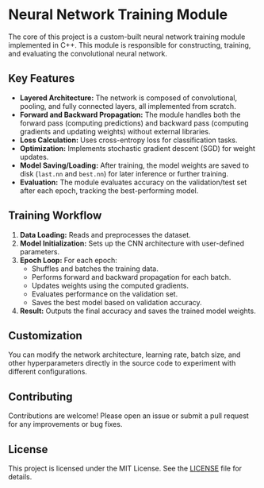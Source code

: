 # Neural Network Training Module

The core of this project is a custom-built neural network training module implemented in C++. This module is responsible for constructing, training, and evaluating the convolutional neural network.

## Key Features

- **Layered Architecture:** The network is composed of convolutional, pooling, and fully connected layers, all implemented from scratch.
- **Forward and Backward Propagation:** The module handles both the forward pass (computing predictions) and backward pass (computing gradients and updating weights) without external libraries.
- **Loss Calculation:** Uses cross-entropy loss for classification tasks.
- **Optimization:** Implements stochastic gradient descent (SGD) for weight updates.
- **Model Saving/Loading:** After training, the model weights are saved to disk (`last.nn` and `best.nn`) for later inference or further training.
- **Evaluation:** The module evaluates accuracy on the validation/test set after each epoch, tracking the best-performing model.

## Training Workflow

1. **Data Loading:** Reads and preprocesses the dataset.
2. **Model Initialization:** Sets up the CNN architecture with user-defined parameters.
3. **Epoch Loop:** For each epoch:
   - Shuffles and batches the training data.
   - Performs forward and backward propagation for each batch.
   - Updates weights using the computed gradients.
   - Evaluates performance on the validation set.
   - Saves the best model based on validation accuracy.
4. **Result:** Outputs the final accuracy and saves the trained model weights.

## Customization

You can modify the network architecture, learning rate, batch size, and other hyperparameters directly in the source code to experiment with different configurations.

## Contributing

Contributions are welcome! Please open an issue or submit a pull request for any improvements or bug fixes.

## License

This project is licensed under the MIT License. See the [LICENSE](LICENSE) file for details.
